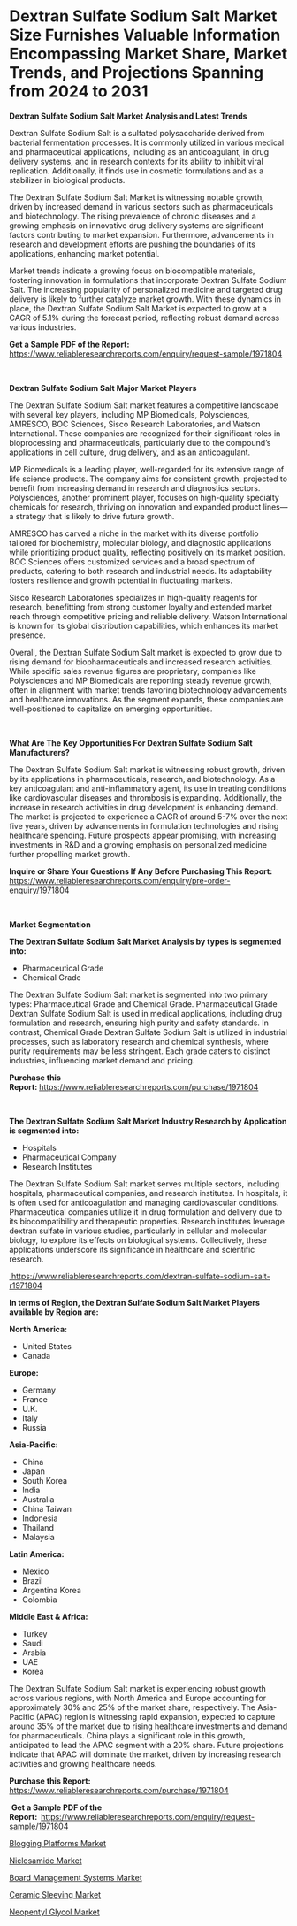 <p><h1>Dextran Sulfate Sodium Salt Market Size Furnishes Valuable Information Encompassing Market Share, Market Trends, and Projections Spanning from 2024 to 2031</h1></p><p><strong>Dextran Sulfate Sodium Salt Market Analysis and Latest Trends</strong></p>
<p><p>Dextran Sulfate Sodium Salt is a sulfated polysaccharide derived from bacterial fermentation processes. It is commonly utilized in various medical and pharmaceutical applications, including as an anticoagulant, in drug delivery systems, and in research contexts for its ability to inhibit viral replication. Additionally, it finds use in cosmetic formulations and as a stabilizer in biological products.</p><p>The Dextran Sulfate Sodium Salt Market is witnessing notable growth, driven by increased demand in various sectors such as pharmaceuticals and biotechnology. The rising prevalence of chronic diseases and a growing emphasis on innovative drug delivery systems are significant factors contributing to market expansion. Furthermore, advancements in research and development efforts are pushing the boundaries of its applications, enhancing market potential.</p><p>Market trends indicate a growing focus on biocompatible materials, fostering innovation in formulations that incorporate Dextran Sulfate Sodium Salt. The increasing popularity of personalized medicine and targeted drug delivery is likely to further catalyze market growth. With these dynamics in place, the Dextran Sulfate Sodium Salt Market is expected to grow at a CAGR of 5.1% during the forecast period, reflecting robust demand across various industries.</p></p>
<p><strong>Get a Sample PDF of the Report:&nbsp;</strong> <a href="https://www.reliableresearchreports.com/enquiry/request-sample/1971804?utm_campaign=10&utm_medium=2&utm_source=Github&utm_content=ia&utm_term=14112024&utm_id=dextran-sulfate-sodium-salt">https://www.reliableresearchreports.com/enquiry/request-sample/1971804</a></p>
<p>&nbsp;</p>
<p><strong>Dextran Sulfate Sodium Salt Major Market Players</strong></p>
<p><p>The Dextran Sulfate Sodium Salt market features a competitive landscape with several key players, including MP Biomedicals, Polysciences, AMRESCO, BOC Sciences, Sisco Research Laboratories, and Watson International. These companies are recognized for their significant roles in bioprocessing and pharmaceuticals, particularly due to the compound’s applications in cell culture, drug delivery, and as an anticoagulant.</p><p>MP Biomedicals is a leading player, well-regarded for its extensive range of life science products. The company aims for consistent growth, projected to benefit from increasing demand in research and diagnostics sectors. Polysciences, another prominent player, focuses on high-quality specialty chemicals for research, thriving on innovation and expanded product lines—a strategy that is likely to drive future growth.</p><p>AMRESCO has carved a niche in the market with its diverse portfolio tailored for biochemistry, molecular biology, and diagnostic applications while prioritizing product quality, reflecting positively on its market position. BOC Sciences offers customized services and a broad spectrum of products, catering to both research and industrial needs. Its adaptability fosters resilience and growth potential in fluctuating markets.</p><p>Sisco Research Laboratories specializes in high-quality reagents for research, benefitting from strong customer loyalty and extended market reach through competitive pricing and reliable delivery. Watson International is known for its global distribution capabilities, which enhances its market presence.</p><p>Overall, the Dextran Sulfate Sodium Salt market is expected to grow due to rising demand for biopharmaceuticals and increased research activities. While specific sales revenue figures are proprietary, companies like Polysciences and MP Biomedicals are reporting steady revenue growth, often in alignment with market trends favoring biotechnology advancements and healthcare innovations. As the segment expands, these companies are well-positioned to capitalize on emerging opportunities.</p></p>
<p>&nbsp;</p>
<p><strong>What Are The Key Opportunities For Dextran Sulfate Sodium Salt Manufacturers?</strong></p>
<p><p>The Dextran Sulfate Sodium Salt market is witnessing robust growth, driven by its applications in pharmaceuticals, research, and biotechnology. As a key anticoagulant and anti-inflammatory agent, its use in treating conditions like cardiovascular diseases and thrombosis is expanding. Additionally, the increase in research activities in drug development is enhancing demand. The market is projected to experience a CAGR of around 5-7% over the next five years, driven by advancements in formulation technologies and rising healthcare spending. Future prospects appear promising, with increasing investments in R&D and a growing emphasis on personalized medicine further propelling market growth.</p></p>
<p><strong>Inquire or Share Your Questions If Any Before Purchasing This Report:</strong> <a href="https://www.reliableresearchreports.com/enquiry/pre-order-enquiry/1971804?utm_campaign=10&utm_medium=2&utm_source=Github&utm_content=ia&utm_term=14112024&utm_id=dextran-sulfate-sodium-salt">https://www.reliableresearchreports.com/enquiry/pre-order-enquiry/1971804</a></p>
<p>&nbsp;</p>
<p><strong>Market Segmentation</strong></p>
<p><strong>The Dextran Sulfate Sodium Salt Market Analysis by types is segmented into:</strong></p>
<p><ul><li>Pharmaceutical Grade</li><li>Chemical Grade</li></ul></p>
<p><p>The Dextran Sulfate Sodium Salt market is segmented into two primary types: Pharmaceutical Grade and Chemical Grade. Pharmaceutical Grade Dextran Sulfate Sodium Salt is used in medical applications, including drug formulation and research, ensuring high purity and safety standards. In contrast, Chemical Grade Dextran Sulfate Sodium Salt is utilized in industrial processes, such as laboratory research and chemical synthesis, where purity requirements may be less stringent. Each grade caters to distinct industries, influencing market demand and pricing.</p></p>
<p><strong>Purchase this Report:&nbsp;</strong><a href="https://www.reliableresearchreports.com/purchase/1971804?utm_campaign=10&utm_medium=2&utm_source=Github&utm_content=ia&utm_term=14112024&utm_id=dextran-sulfate-sodium-salt">https://www.reliableresearchreports.com/purchase/1971804</a></p>
<p>&nbsp;</p>
<p><strong>The Dextran Sulfate Sodium Salt Market Industry Research by Application is segmented into:</strong></p>
<p><ul><li>Hospitals</li><li>Pharmaceutical Company</li><li>Research Institutes</li></ul></p>
<p><p>The Dextran Sulfate Sodium Salt market serves multiple sectors, including hospitals, pharmaceutical companies, and research institutes. In hospitals, it is often used for anticoagulation and managing cardiovascular conditions. Pharmaceutical companies utilize it in drug formulation and delivery due to its biocompatibility and therapeutic properties. Research institutes leverage dextran sulfate in various studies, particularly in cellular and molecular biology, to explore its effects on biological systems. Collectively, these applications underscore its significance in healthcare and scientific research.</p></p>
<p><a href="https://www.reliableresearchreports.com/dextran-sulfate-sodium-salt-r1971804?utm_campaign=10&utm_medium=2&utm_source=Github&utm_content=ia&utm_term=14112024&utm_id=dextran-sulfate-sodium-salt">&nbsp;https://www.reliableresearchreports.com/dextran-sulfate-sodium-salt-r1971804</a></p>
<p><strong>In terms of Region, the Dextran Sulfate Sodium Salt Market Players available by Region are:</strong></p>
<p>
    <p> <strong> North America: </strong>
        <ul>
            <li>United States</li>
            <li>Canada</li>
        </ul>
        </p> 
    <p> <strong> Europe: </strong>
        <ul>
            <li>Germany</li>
            <li>France</li>
            <li>U.K.</li>
            <li>Italy</li>
            <li>Russia</li>
        </ul>
        </p> 
    <p> <strong> Asia-Pacific: </strong>
        <ul>
            <li>China</li>
            <li>Japan</li>
            <li>South Korea</li>
            <li>India</li>
            <li>Australia</li>
            <li>China Taiwan</li>
            <li>Indonesia</li>
            <li>Thailand</li>
            <li>Malaysia</li>
        </ul>
        </p> 
    <p> <strong> Latin America: </strong>
        <ul>
            <li>Mexico</li>
            <li>Brazil</li>
            <li>Argentina Korea</li>
            <li>Colombia</li>
        </ul>
        </p> 
    <p> <strong> Middle East & Africa: </strong>
        <ul>
            <li>Turkey</li>
            <li>Saudi</li>
            <li>Arabia</li>
            <li>UAE</li>
            <li>Korea</li>
        </ul>
    </p>
    </p>
<p><p>The Dextran Sulfate Sodium Salt market is experiencing robust growth across various regions, with North America and Europe accounting for approximately 30% and 25% of the market share, respectively. The Asia-Pacific (APAC) region is witnessing rapid expansion, expected to capture around 35% of the market due to rising healthcare investments and demand for pharmaceuticals. China plays a significant role in this growth, anticipated to lead the APAC segment with a 20% share. Future projections indicate that APAC will dominate the market, driven by increasing research activities and growing healthcare needs.</p></p>
<p><strong>Purchase this Report: </strong><a href="https://www.reliableresearchreports.com/purchase/1971804?utm_campaign=10&utm_medium=2&utm_source=Github&utm_content=ia&utm_term=14112024&utm_id=dextran-sulfate-sodium-salt">https://www.reliableresearchreports.com/purchase/1971804</a></p>
<p>&nbsp;<strong>Get a Sample PDF of the Report:&nbsp;&nbsp;</strong><a href="https://www.reliableresearchreports.com/enquiry/request-sample/1971804?utm_campaign=10&utm_medium=2&utm_source=Github&utm_content=ia&utm_term=14112024&utm_id=dextran-sulfate-sodium-salt">https://www.reliableresearchreports.com/enquiry/request-sample/1971804</a></p>
<p><strong></strong></p>
<p><p><a href="https://issuu.com/reportprime-2/docs/blogging-platforms-market-size-2030_947f39ba2e39ab?utm_campaign=10&utm_medium=2&utm_source=Github&utm_content=ia&utm_term=14112024&utm_id=dextran-sulfate-sodium-salt">Blogging Platforms Market</a></p><p><a href="https://www.linkedin.com/pulse/niclosamide-market-evolution-global-trends-regional-dynamics-rx7kf?utm_campaign=10&utm_medium=2&utm_source=Github&utm_content=ia&utm_term=14112024&utm_id=dextran-sulfate-sodium-salt">Niclosamide Market</a></p><p><a href="https://issuu.com/reportprime-2/docs/board-management-systems-market-siz_081467817dacb6?utm_campaign=10&utm_medium=2&utm_source=Github&utm_content=ia&utm_term=14112024&utm_id=dextran-sulfate-sodium-salt">Board Management Systems Market</a></p><p><a href="https://github.com/ygfu6u/Market-Research-Report-List-1/blob/main/ceramic-sleeving-market.md?utm_campaign=10&utm_medium=2&utm_source=Github&utm_content=ia&utm_term=14112024&utm_id=dextran-sulfate-sodium-salt">Ceramic Sleeving Market</a></p><p><a href="https://www.linkedin.com/pulse/neopentyl-glycol-market-research-report-exploring-size-hlo0f?utm_campaign=10&utm_medium=2&utm_source=Github&utm_content=ia&utm_term=14112024&utm_id=dextran-sulfate-sodium-salt">Neopentyl Glycol Market</a></p></p>